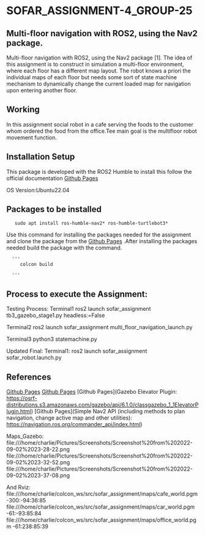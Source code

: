 # SOFAR_ASSIGNMENT-4_GROUP-25

## Multi-floor navigation with ROS2, using the Nav2 package.

Multi-floor navigation with ROS2, using the Nav2 package [1].
The idea of this assignment is to construct in simulation a multi-floor environment,
where each floor has a different map layout. The robot knows a priori the individual
maps of each floor but needs some sort of state machine mechanism to dynamically
change the current loaded map for navigation upon entering another floor.

## Working
   In this assignment social robot in a cafe serving the foods to the customer whom ordered the food from the office.Tee main goal is the multifloor robot movement function.  

## Installation Setup

  This package is developed with the ROS2 Humble to install this follow the official documentation [Github Pages](https://docs.ros.org/en/humble/index.html)

 OS Version:Ubuntu22.04
 
## Packages to be installed   

       sudo apt install ros-humble-nav2* ros-humble-turtlebot3*
       
   Use this command for installing the packages needed for the assignment and clone the package from the [Github Pages](https://github.com/Koushikmani/sofar.git) .After installing the packages needed build the package with the command.
        
      '''
         colcon build
         
      '''
## Process to execute the Assignment:

Testing Process:
Terminal1
        ros2 launch sofar_assignment tb3_gazebo_stage1.py headless:=False

Terminal2
          ros2 launch sofar_assignment multi_floor_navigation_launch.py

Terminal3
           python3 statemachine.py

Updated Final:
Terminal1:
            ros2 launch sofar_assignment sofar_robot.launch.py 
            
## References
[Github Pages](https://automaticaddison.com/how-to-load-a-new-map-for-multi-floor-navigation-using-ros-2/)
[Github Pages](https://navigation.ros.org/)
[Github Pages](Gazebo Elevator Plugin: https://osrf-distributions.s3.amazonaws.com/gazebo/api/6.1.0/classgazebo_1_1ElevatorPlugin.html)
[Github Pages](Simple Nav2 API (including methods to plan navigation, change active map and other utilities): https://navigation.ros.org/commander_api/index.html)

Maps_Gazebo: file:///home/charlie/Pictures/Screenshots/Screenshot%20from%202022-09-02%2023-28-22.png
file:///home/charlie/Pictures/Screenshots/Screenshot%20from%202022-09-02%2023-32-52.png
file:///home/charlie/Pictures/Screenshots/Screenshot%20from%202022-09-02%2023-37-08.png

And Rviz: file:///home/charlie/colcon_ws/src/sofar_assignment/maps/cafe_world.pgm
-300:-94:36:85
file:///home/charlie/colcon_ws/src/sofar_assignment/maps/car_world.pgm
-61:-93:85:84
file:///home/charlie/colcon_ws/src/sofar_assignment/maps/office_world.pgm
-61:238:85:39

